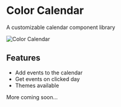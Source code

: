 # Color Calendar
A customizable calendar component library 

![Color Calendar](https://i.ibb.co/rbM24hj/image.png)

## Features
- Add events to the calendar
- Get events on clicked day
- Themes available

More coming soon...
